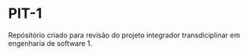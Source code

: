 # PIT-1
Repósitório criado para revisão do projeto integrador transdiciplinar em engenharia de software 1.
